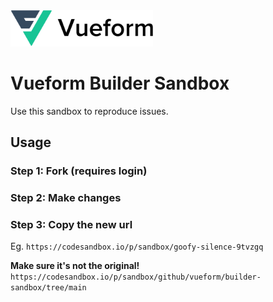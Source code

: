 <img src="https://raw.githubusercontent.com/vueform/vite-starter/main/assets/logo.svg" width="228">

# Vueform Builder Sandbox

Use this sandbox to reproduce issues.

## Usage

### Step 1: Fork (requires login)

### Step 2: Make changes

### Step 3: Copy the **new** url
Eg. `https://codesandbox.io/p/sandbox/goofy-silence-9tvzgq`

**Make sure it's not the original!**
`https://codesandbox.io/p/sandbox/github/vueform/builder-sandbox/tree/main`
